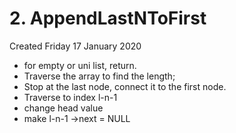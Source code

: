 # 2. AppendLastNToFirst
Created Friday 17 January 2020

* for empty or uni list, return.
* Traverse the array to find the length;
* Stop at the last node, connect it to the first node.
* Traverse  to index l-n-1
* change head value
* make l-n-1 ->next = NULL


